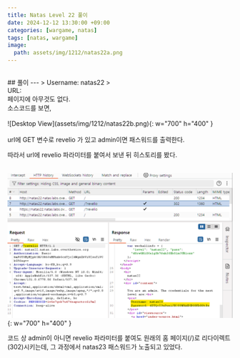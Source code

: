 ```yaml
---
title: Natas Level 22 풀이
date: 2024-12-12 13:30:00 +09:00
categories: [wargame, natas]
tags: [natas, wargame]
image:
  path: assets/img/1212/natas22a.png
---
```

<br>
## 풀이
---
> Username: natas22
> <br> URL: <http://natas22.natas.labs.overthewire.org>


<br>
페이지에 아무것도 없다.<br>
소스코드를 보면,<br>
<br>![Desktop View](assets/img/1212/natas22b.png){: w="700" h="400" }<br>

<br> 
url에 GET 변수로 revelio 가 있고 admin이면 패스워드를 출력한다.<br>


따라서 url에 revelio 파라미터를 붙여서 보낸 뒤 히스토리를 봤다.<br>

<br>![Desktop View](assets/img/1212/natas22c.png){: w="700" h="400" }<br>


코드 상 admin이 아니면 revelio 파라미터를 붙여도 원래의 홈 페이지(/)로 리다이렉트(302)시키는데, 그 과정에서 natas23 패스워드가 노출되고 있었다.
